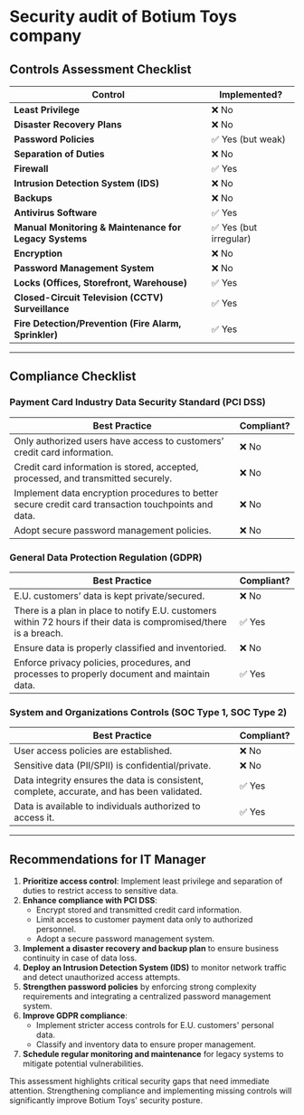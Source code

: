# Security audit of Botium Toys company

## **Controls Assessment Checklist**
| Control | Implemented? |
|-------------------------------|--------------|
| **Least Privilege** | ❌ No |
| **Disaster Recovery Plans** | ❌ No |
| **Password Policies** | ✅ Yes (but weak) |
| **Separation of Duties** | ❌ No |
| **Firewall** | ✅ Yes |
| **Intrusion Detection System (IDS)** | ❌ No |
| **Backups** | ❌ No |
| **Antivirus Software** | ✅ Yes |
| **Manual Monitoring & Maintenance for Legacy Systems** | ✅ Yes (but irregular) |
| **Encryption** | ❌ No |
| **Password Management System** | ❌ No |
| **Locks (Offices, Storefront, Warehouse)** | ✅ Yes |
| **Closed-Circuit Television (CCTV) Surveillance** | ✅ Yes |
| **Fire Detection/Prevention (Fire Alarm, Sprinkler)** | ✅ Yes |

---

## **Compliance Checklist**
### **Payment Card Industry Data Security Standard (PCI DSS)**
| Best Practice | Compliant? |
|-----------------------------------------------------|--------------|
| Only authorized users have access to customers’ credit card information. | ❌ No |
| Credit card information is stored, accepted, processed, and transmitted securely. | ❌ No |
| Implement data encryption procedures to better secure credit card transaction touchpoints and data. | ❌ No |
| Adopt secure password management policies. | ❌ No |

### **General Data Protection Regulation (GDPR)**
| Best Practice | Compliant? |
|-------------------------------------------------|--------------|
| E.U. customers’ data is kept private/secured. | ❌ No |
| There is a plan in place to notify E.U. customers within 72 hours if their data is compromised/there is a breach. | ✅ Yes |
| Ensure data is properly classified and inventoried. | ❌ No |
| Enforce privacy policies, procedures, and processes to properly document and maintain data. | ✅ Yes |

### **System and Organizations Controls (SOC Type 1, SOC Type 2)**
| Best Practice | Compliant? |
|-------------------------------------------|--------------|
| User access policies are established. | ❌ No |
| Sensitive data (PII/SPII) is confidential/private. | ❌ No |
| Data integrity ensures the data is consistent, complete, accurate, and has been validated. | ✅ Yes |
| Data is available to individuals authorized to access it. | ✅ Yes |

---

## **Recommendations for IT Manager**
1. **Prioritize access control**: Implement least privilege and separation of duties to restrict access to sensitive data.
2. **Enhance compliance with PCI DSS**:
   - Encrypt stored and transmitted credit card information.
   - Limit access to customer payment data only to authorized personnel.
   - Adopt a secure password management system.
3. **Implement a disaster recovery and backup plan** to ensure business continuity in case of data loss.
4. **Deploy an Intrusion Detection System (IDS)** to monitor network traffic and detect unauthorized access attempts.
5. **Strengthen password policies** by enforcing strong complexity requirements and integrating a centralized password management system.
6. **Improve GDPR compliance**:
   - Implement stricter access controls for E.U. customers' personal data.
   - Classify and inventory data to ensure proper management.
7. **Schedule regular monitoring and maintenance** for legacy systems to mitigate potential vulnerabilities.

This assessment highlights critical security gaps that need immediate attention. Strengthening compliance and implementing missing controls will significantly improve Botium Toys’ security posture.
